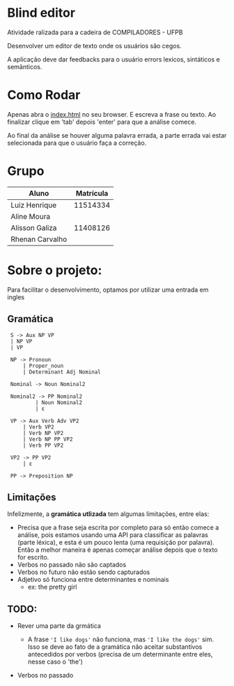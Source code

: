  # Blind editor
 
 Atividade ralizada para a cadeira de COMPILADORES - UFPB
 
 Desenvolver um editor de texto onde os usuários são cegos.
 
 A aplicação deve dar feedbacks para o usuário errors lexicos, sintáticos e semânticos.
 
 # Como Rodar
 
 Apenas abra o [index.html](index.html) no seu browser. E escreva a frase ou texto. Ao finalizar clique em 'tab' depois 'enter' para que a análise comece.
 
 Ao final da análise se houver alguma palavra errada, a parte errada vai estar selecionada para que o usuário faça a correção.
 
 
 # Grupo
 
 Aluno | Matrícula
 -----| ----
 Luiz Henrique | 11514334
 Aline Moura | 
 Alisson Galiza | 11408126
 Rhenan Carvalho |
 
 
 # Sobre o projeto:
 
 Para facilitar o desenvolvimento, optamos por utilizar uma entrada em ingles
 
 ## Gramática
 
 
     S -> Aux NP VP
     | NP VP
     | VP
 
     NP -> Pronoun
         | Proper_noun
         | Determinant Adj Nominal
 
     Nominal -> Noun Nominal2
 
     Nominal2 -> PP Nominal2
             | Noun Nominal2
             | ε
 
     VP -> Aux Verb Adv VP2
         | Verb VP2
         | Verb NP VP2
         | Verb NP PP VP2
         | Verb PP VP2
 
     VP2 -> PP VP2
         | ε
     
     PP -> Preposition NP
 
 
 
 
 <!-- ## Gramática
 
 [Explicações sobre a gramática utilizada](https://web.stanford.edu/~jurafsky/slp3/10.pdf)
 
 ![](gramatica.png) -->
 
 ## Limitações
 Infelizmente, a **gramática utlizada** tem algumas limitações, entre elas:
 
- Precisa que a frase seja escrita por completo para só então comece a análise, pois estamos usando uma API para classificar as palavras (parte léxica), e esta é um pouco  lenta (uma requisição por palavra). Então a melhor maneira é apenas começar  análise depois que o texto for escrito.
 - Verbos no passado não são captados
 - Verbos no futuro não estão sendo capturados
 - Adjetivo só funciona entre determinantes e nominais
     - ex: the pretty girl
 
 ## TODO:
 
 - Rever uma parte da grmática
    - A frase `'I like dogs'` não funciona, mas `'I like the dogs'` sim. Isso se deve ao fato de a gramática não aceitar substantivos antecedidos por verbos (precisa de um  determinante entre eles, nesse caso o 'the')
 
 - Verbos no passado
 
 <!-- - Teste automatico para as frases
     - it is raining
     - the book is on the table
     - the dog are sleeping
     - the dog is sleeping
     - the dogs are sleeping
     - the dogs is sleeping -->